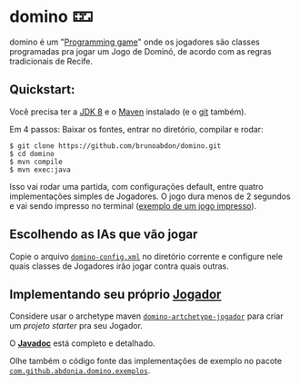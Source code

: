 # domino 🁏

domino é um "[Programming game](https://en.wikipedia.org/wiki/Programming_game)" 
onde os jogadores são classes programadas pra jogar um Jogo de Dominó, de acordo com as regras tradicionais de Recife.

## Quickstart:

Você precisa ter a [JDK 8](http://www.oracle.com/technetwork/java/javase/downloads/jdk8-downloads-2133151.html) e o [Maven](https://maven.apache.org/) instalado (e o [git](https://git-scm.com/) também).

Em 4 passos: Baixar os fontes, entrar no diretório, compilar e rodar:
``` 
$ git clone https://github.com/brunoabdon/domino.git
$ cd domino
$ mvn compile
$ mvn exec:java
``` 
Isso vai rodar uma partida, com configurações default, entre quatro implementações simples de Jogadores. O jogo dura menos de 2 segundos e vai sendo impresso no terminal ([exemplo de um jogo impresso](https://gist.github.com/brunoabdon/2821affbc692fe006947630d51de8dba)).

## Escolhendo as IAs que vão jogar
Copie o arquivo [`domino-config.xml`](https://gist.githubusercontent.com/brunoabdon/6dd3e52167c3fc23a0e63babc84632d8/raw/5cad7b35c6466aede2d65a13d8ec69d7f0fc87d3/domino-config.xml) no diretório corrente e configure nele quais classes de Jogadores irão jogar contra quais outras.

## Implementando seu próprio [Jogador](http://brunoabdon.github.io/domino/apidocs/com/github/abdonia/domino/Jogador.html)
Considere usar o archetype maven [`domino-artchetype-jogador`](https://github.com/brunoabdon/domino-archetype-jogador) para criar um *projeto starter* pra seu Jogador.

O [**Javadoc**](http://brunoabdon.github.io/domino/apidocs/) está completo e detalhado.

Olhe também o código fonte das implementações de exemplo no pacote [`com.github.abdonia.domino.exemplos`](https://github.com/brunoabdon/domino/tree/master/src/main/java/com/github/abdonia/domino/exemplos).
